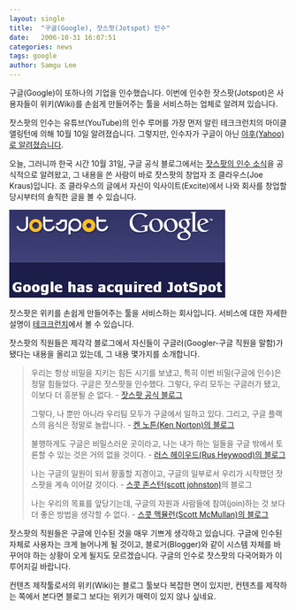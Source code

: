 ```yaml
---
layout: single
title:  "구글(Google), 잣스팟(Jotspot) 인수"
date:   2006-10-31 16:07:51
categories: news
tags: google
author: Samgu Lee
---
```

구글(Google)이 또하나의 기업을 인수했습니다. 이번에 인수한 잣스팟(Jotspot)은 사용자들이 위키(Wiki)를 손쉽게 만들어주는 툴을 서비스하는 업체로 알려져 있습니다.

잣스팟의 인수는 유튜브(YouTube)의 인수 루머를 가장 먼저 알린 테크크런치의 마이클 앨링턴에 의해 10월 10일 알려졌습니다. 그렇지만, 인수자가 구글이 아닌 [야후(Yahoo)로 알려졌습니다](http://www.techcrunch.com/2006/05/10/rumor-yahoo-closed-jotspot-acquisition/).

오늘, 그러니까 한국 시간 10월 31일, 구글 공식 블로그에서는 [잣스팟의 인수 소식](http://googleblog.blogspot.com/2006/10/spot-on.html)을 공식적으로 알려왔고, 그 내용을 쓴 사람이 바로 잣스팟의 창업자 조 클라우스(Joe Kraus)입니다. 조 클라우스의 글에서 자신이 익사이트(Excite)에서 나와 회사를 창업할 당시부터의 솔직한 글을 볼 수 있습니다.

![잣스팟(Jotspot), 구글(Google)에 인수](/assets/jotspot_plus_google.jpg)

잣스팟은 위키를 손쉽게 만들어주는 툴을 서비스하는 회사입니다. 서비스에 대한 자세한 설명이 [테크크런치](http://www.techcrunch.com/tag/JotSpot/)에서 볼 수 있습니다.

잣스팟의 직원들은 제각각 블로그에서 자신들이 구글러(Googler-구글 직원을 말함)가 됐다는 내용을 올리고 있는데, 그 내용 몇가지를 소개합니다.

> 우리는 항상 비밀을 지키는 힘든 시기를 보냈고, 특히 이번 비밀(구글에 인수)은 정말 힘들었다. 구글은 잣스팟을 인수했다. 그렇다, 우리 모두는 구글러가 됐고, 이보다 더 흥분될 순 없다. - [잣스팟 공식 블로그](http://blog.jot.com/archives/2006/10/31/were-googlers-now/)
>
> 그렇다, 나 뿐만 아니라 우리팀 모두가 구글에서 일하고 있다. 그리고, 구글 플랙스의 음식은 정말로 놀랍니다. - [켄 노튼(Ken Norton)의 블로그](http://www.heynorton.org/blog/2006/10/im_a_googler_no.html)
>
> 불행하게도 구글은 비밀스러운 곳이라고, 나는 내가 하는 일들을 구글 밖에서 토론할 수 있는 것은 거의 없을 것이다. - [러스 헤이우드(Rus Heywood)의 블로그](http://www.devtools.org/mt/rus/)
>
> 나는 구글의 일원이 되서 황홀할 지경이고, 구글의 일부로서 우리가 시작했던 잣스팟을 계속 이어갈 것이다. - [스콧 존스턴(scott johnston)](http://www.happyinwater.com/life/archives/2006/10/31/googlespot/)의 블로그
>
>나는 우리의 목표를 앞당기는데, 구글의 자원과 사람들에 참여(join)하는 것 보다 더 좋은 방법을 생각할 수 없다. - [스콧 맥뮬런(Scott McMullan)의 블로그](http://www.scottmcmullan.com/blog/2006/10/im_now_a_google.html)

잣스팟의 직원들은 구글에 인수된 것을 매우 기쁘게 생각하고 있습니다. 구글에 인수된 자체로 사용자는 크게 늘어나게 될 것이고, 블로거(Blogger)와 같이 시스템 자체를 바꾸어야 하는 상황이 오게 될지도 모르겠습니다. 구글의 인수로 잣스팟의 다국어화가 이루어지길 바랍니다.

컨텐츠 제작툴로서의 위키(Wiki)는 블로그 툴보다 복잡한 면이 있지만, 컨텐츠를 제작하는 쪽에서 본다면 블로그 보다는 위키가 매력이 있지 않나 싶네요.
